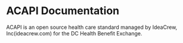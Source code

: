 # ACAPI Documentation
ACAPI is an open source health care standard managed by IdeaCrew, Inc(ideacrew.com) for the DC Health Benefit Exchange.
